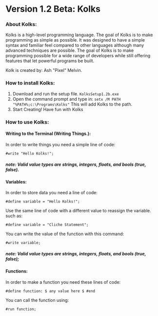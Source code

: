 # Version 1.2 Beta: Kolks

### About Kolks:
Kolks is a high-level programming language. The goal of Kolks is to make programming as simple as possible. It was designed to have a simple syntax and familiar feel compared to other languages although many advanced techniques are possible. The goal of Kolks is to make programming possible for a wide range of developers while still offering features that let powerful programs be built.

Kolk is created by: Ash "Pixel" Melvin.

### How to install Kolks:
1. Download and run the setup file.
`KolksSetup1.2b.exe`
2. Open the command prompt and type in: 
`setx /M PATH "%PATH%;c:\Programs\Kolks"`
This will add Kolks to the path.
3. Start Creating!
Have fun with Kolks

### How to use Kolks:
#### Writing to the Terminal (Writing Things.):  
In order to write things you need a simple line of code:

``
#write "Hello Kolks!";
``

##### *note: Valid value types are strings, integers, floats, and bools (true, false).*
#### Variables:
In order to store data you need a line of code:

`#define variable = "Hello Kolks!";`

Use the same line of code with a different value to reassign the variable. such as:

`#define variable = "Cliche Statement";`

You can write the value of the function with this command:

``
#write variable;
``

##### note: Valid value types are strings, integers, floats, and bools (true, false);

#### Functions:
In order to make a function you need these lines of code:

``#define function:
$ any value here $
#end
``

You can call the function using:

`#run function;`
